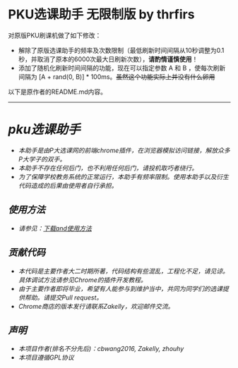 # PKU选课助手 无限制版 by thrfirs

对原版PKU刷课机做了如下修改：

* 解除了原版选课助手的频率及次数限制（最低刷新时间间隔从10秒调整为0.1秒，并取消了原本的6000次最大日刷新次数），**请酌情谨慎使用**！
* 添加了随机化刷新时间间隔的功能，现在可以指定参数 A 和 B ，使每次刷新间隔为 [A + rand(0, B)] * 100ms。~~虽然这个功能实际上并没有什么卵用~~

以下是原作者的README.md内容。

---

# *pku选课助手*

* *本助手是由P大选课网的前端chrome插件，在浏览器模拟访问链接，解放众多P大学子的双手。*
* *本助手不存在任何后门，也不利用任何后门，请投机取巧者绕行。*
* *为了保障学校教务系统的正常运行，本助手有频率限制。使用本助手以及衍生代码造成的后果由使用者自行承担。*

## *使用方法*

* *请参见：[下载and使用方法](http://www.zakelly.com/2016/02/20/get-class-helper-new-version/)*

## *贡献代码*

* *本代码是主要作者大二时期所著，代码结构有些混乱，工程化不足，请见谅。具体调试方法请参见Chrome的插件开发教程。*
* *由于主要作者即将毕业，希望有人能参与到维护当中，共同为同学们的选课提供帮助。请提交Pull request。*
* *Chrome商店的版本发行请联系Zakelly，欢迎邮件交流。*

## *声明*
* *本项目作者(排名不分先后)：cbwang2016, Zakelly, zhouhy*
* *本项目遵循GPL协议*
